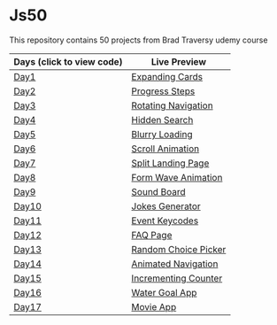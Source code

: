 # Js50

This repository contains 50 projects from Brad Traversy udemy course

| Days (click to view code) | Live Preview                                                                        |
| ------------------------- | ----------------------------------------------------------------------------------- |
| [Day1](./day1)            | [Expanding Cards](https://vinitpal.github.io/Js50/day1/index.html)                  |
| [Day2](./day2)            | [Progress Steps](https://vinitpal.github.io/Js50/day2/index.html)                   |
| [Day3](./day3)            | [Rotating Navigation](https://vinitpal.github.io/Js50/day3/index.html)              |
| [Day4](./day4)            | [Hidden Search](https://vinitpal.github.io/Js50/day4/index.html)                    |
| [Day5](./day5)            | [Blurry Loading](https://vinitpal.github.io/Js50/day5/index.html)                   |
| [Day6](./day6)            | [Scroll Animation](https://vinitpal.github.io/Js50/day6/index.html)                 |
| [Day7](./day7)            | [Split Landing Page](https://vinitpal.github.io/Js50/day7/index.html)               |
| [Day8](./day8)            | [Form Wave Animation](https://vinitpal.github.io/Js50/day8/index.html)              |
| [Day9](./day9)            | [Sound Board](https://vinitpal.github.io/Js50/day9/index.html)                      |
| [Day10](./day10)          | [Jokes Generator](https://vinitpal.github.io/Js50/day10/jokes-generator/index.html) |
| [Day11](./day11)          | [Event Keycodes](https://vinitpal.github.io/Js50/day11/index.html)                  |
| [Day12](./day12)          | [FAQ Page](https://vinitpal.github.io/Js50/day12/index.html)                        |
| [Day13](./day13)          | [Random Choice Picker](https://vinitpal.github.io/Js50/day13/index.html)            |
| [Day14](./day14)          | [Animated Navigation](https://vinitpal.github.io/Js50/day14/index.html)             |
| [Day15](./day15)          | [Incrementing Counter](https://vinitpal.github.io/Js50/day15/index.html)            |
| [Day16](./day16)          | [Water Goal App](https://vinitpal.github.io/Js50/day16/index.html)                  |
| [Day17](./day17)          | [Movie App](https://vinitpal.github.io/Js50/day17/index.html)                       |
